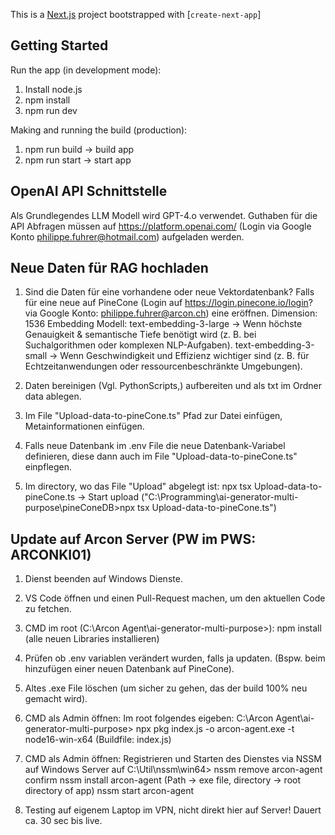 This is a [Next.js](https://nextjs.org/) project bootstrapped with [`create-next-app`]

## Getting Started

Run the app (in development mode):
1. Install node.js
2. npm install
3. npm run dev

Making and running the build (production):
1. npm run build -> build app
2. npm run start -> start app

## OpenAI API Schnittstelle
Als Grundlegendes LLM Modell wird GPT-4.o verwendet. Guthaben für die API Abfragen müssen auf https://platform.openai.com/ (Login via Google Konto philippe.fuhrer@hotmail.com) aufgeladen werden.

## Neue Daten für RAG hochladen
1. Sind die Daten für eine vorhandene oder neue Vektordatenbank? Falls für eine neue auf PineCone (Login auf https://login.pinecone.io/login? via Google Konto: philippe.fuhrer@arcon.ch) eine eröffnen.
    Dimension: 1536
    Embedding Modell:
        text-embedding-3-large → Wenn höchste Genauigkeit & semantische Tiefe benötigt wird (z. B. bei Suchalgorithmen oder komplexen NLP-Aufgaben).
        text-embedding-3-small → Wenn Geschwindigkeit und Effizienz wichtiger sind (z. B. für Echtzeitanwendungen oder ressourcenbeschränkte Umgebungen).

2. Daten bereinigen (Vgl. PythonScripts,) aufbereiten und als txt im Ordner data ablegen.

3. Im File "Upload-data-to-pineCone.ts" Pfad zur Datei einfügen, Metainformationen einfügen.

4. Falls neue Datenbank im .env File die neue Datenbank-Variabel definieren, diese dann auch im File "Upload-data-to-pineCone.ts" einpflegen.

5. Im directory, wo das File "Upload" abgelegt ist: npx tsx Upload-data-to-pineCone.ts -> Start upload
    ("C:\Programming\ai-generator-multi-purpose\pineConeDB>npx tsx Upload-data-to-pineCone.ts")


## Update auf Arcon Server (PW im PWS: ARCONKI01)

1. Dienst beenden auf Windows Dienste.

2. VS Code öffnen und einen Pull-Request machen, um den aktuellen Code zu fetchen.

3. CMD im root (C:\Arcon Agent\ai-generator-multi-purpose>): 
    npm install (alle neuen Libraries installieren)

4. Prüfen ob .env variablen verändert wurden, falls ja updaten. (Bspw. beim hinzufügen einer neuen Datenbank auf PineCone).

5. Altes .exe File löschen (um sicher zu gehen, das der build 100% neu gemacht wird).

6. CMD als Admin öffnen: Im root folgendes eigeben: C:\Arcon Agent\ai-generator-multi-purpose>
    npx pkg index.js -o arcon-agent.exe -t node16-win-x64
    (Buildfile: index.js)

7. CMD als Admin öffnen: Registrieren und Starten des Dienstes via NSSM auf Windows Server auf C:\Util\nssm\win64>
    nssm remove arcon-agent confirm
    nssm install arcon-agent (Path -> exe file, directory -> root directory of app)
    nssm start arcon-agent

8. Testing auf eigenem Laptop im VPN, nicht direkt hier auf Server! Dauert ca. 30 sec bis live.

